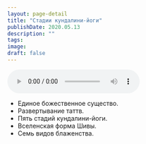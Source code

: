 ```yaml
---
layout: page-detail
title: "Стадии кундалини-йоги"
publishDate: 2020.05.13
description: ""
tags:
image:
draft: false
---
```


<audio title="2020.05.13 - Стадии кундалини-йоги.mp3" src="https://filer-api.advayta.org/v1.0/public/files/73337" controls=""></audio>

* Единое божественное существо.
* Развертывание таттв.
* Пять стадий кундалини-йоги.
* Вселенская форма Шивы.
* Семь видов блаженства.

  
